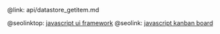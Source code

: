@link: api/datastore_getitem.md

@seolinktop: [javascript ui framework](https://webix.com)
@seolink: [javascript kanban board](https://webix.com/kanban/)